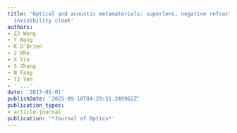 ```yaml
---
title: 'Optical and acoustic metamaterials: superlens, negative refractive index and
  invisibility cloak'
authors:
- ZJ Wong
- Y Wang
- K O’Brien
- J Rho
- X Yin
- S Zhang
- N Fang
- TJ Yen
- ' ...'
date: '2017-01-01'
publishDate: '2025-09-18T04:29:51.249962Z'
publication_types:
- article-journal
publication: '*Journal of Optics*'
---
```

